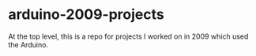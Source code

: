 # arduino-2009-projects
At the top level, this is a repo for projects I worked on in 2009 which used the Arduino. 

